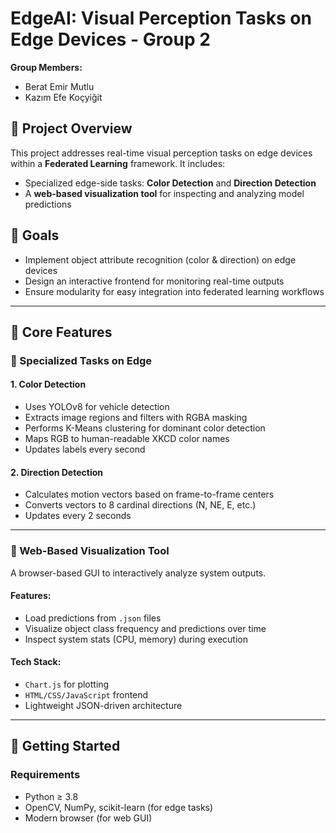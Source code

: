 # EdgeAI: Visual Perception Tasks on Edge Devices - Group 2

**Group Members:**  
- Berat Emir Mutlu  
- Kazım Efe Koçyiğit

## 📌 Project Overview

This project addresses real-time visual perception tasks on edge devices within a **Federated Learning** framework. It includes:

- Specialized edge-side tasks: **Color Detection** and **Direction Detection**
- A **web-based visualization tool** for inspecting and analyzing model predictions

## 🎯 Goals

- Implement object attribute recognition (color & direction) on edge devices
- Design an interactive frontend for monitoring real-time outputs
- Ensure modularity for easy integration into federated learning workflows

---

## 🧠 Core Features

### 🔹 Specialized Tasks on Edge

#### 1. Color Detection
- Uses YOLOv8 for vehicle detection
- Extracts image regions and filters with RGBA masking
- Performs K-Means clustering for dominant color detection
- Maps RGB to human-readable XKCD color names
- Updates labels every second

#### 2. Direction Detection
- Calculates motion vectors based on frame-to-frame centers
- Converts vectors to 8 cardinal directions (N, NE, E, etc.)
- Updates every 2 seconds

---

### 🔹 Web-Based Visualization Tool

A browser-based GUI to interactively analyze system outputs.

#### Features:
- Load predictions from `.json` files
- Visualize object class frequency and predictions over time
- Inspect system stats (CPU, memory) during execution

#### Tech Stack:
- `Chart.js` for plotting
- `HTML/CSS/JavaScript` frontend
- Lightweight JSON-driven architecture


---

## 🚀 Getting Started

### Requirements
- Python ≥ 3.8
- OpenCV, NumPy, scikit-learn (for edge tasks)
- Modern browser (for web GUI)
